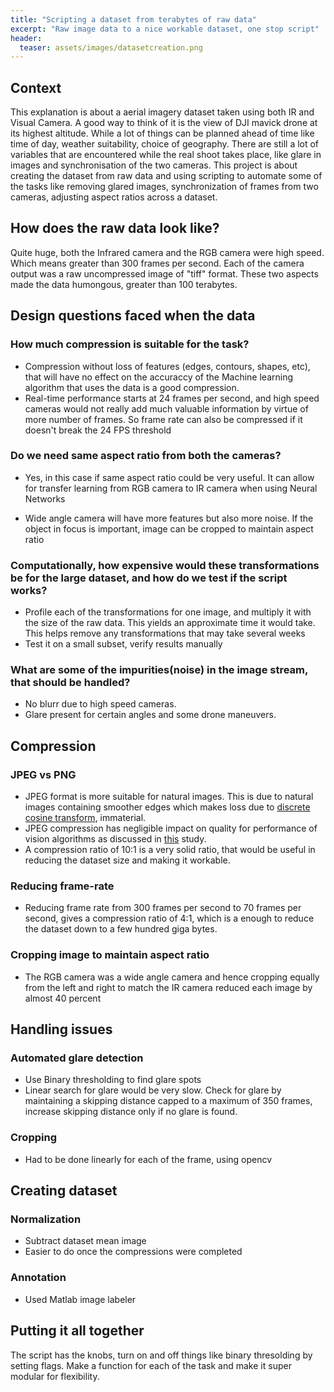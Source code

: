 ```yaml
---
title: "Scripting a dataset from terabytes of raw data"
excerpt: "Raw image data to a nice workable dataset, one stop script"
header:
  teaser: assets/images/datasetcreation.png
---
```


## Context

This explanation is about a aerial imagery dataset taken using both IR and Visual Camera. A good way to think of it is the view of DJI mavick drone at its highest altitude. While a lot of things can be planned ahead of time like time of day, weather suitability, choice of geography. There are still a lot of variables that are encountered while the real shoot takes place, like glare in images and synchronisation of the two cameras. This project is about creating the dataset from raw data and using scripting to automate some of the tasks like removing glared images, synchronization of frames from two cameras, adjusting aspect ratios across a dataset. 

## How does the raw data look like?

Quite huge, both the Infrared camera and the RGB camera were high speed. Which means greater than 300 frames per second. Each of the camera output was a raw uncompressed image of "tiff" format. These two aspects made the data humongous, greater than 100 terabytes.

## Design questions faced when the data

### How much compression is suitable for the task?

* Compression without loss of features (edges, contours, shapes, etc), that will have no effect on the accuraccy of the Machine learning algorithm that uses the data is a good compression.
* Real-time performance starts at 24 frames per second, and high speed cameras would not really add much valuable information by virtue of more number of frames. So frame rate can also be compressed if it doesn't break the 24 FPS threshold

### Do we need same aspect ratio from both the cameras?

* Yes, in this case if same aspect ratio could be very useful. It can allow for transfer learning from RGB camera to IR camera when using Neural Networks

* Wide angle camera will have more features but also more noise. If the object in focus is important, image can be cropped to maintain aspect ratio

### Computationally, how expensive would these transformations be for the large dataset, and how do we test if the script works?

* Profile each of the transformations for one image, and multiply it with the size of the raw data. This yields an approximate time it would take. This helps remove any transformations that may take several weeks
* Test it on a small subset, verify results manually

### What are some of the impurities(noise) in the image stream, that should be handled?

* No blurr due to high speed cameras.
* Glare present for certain angles and some drone maneuvers.

## Compression

### JPEG vs PNG

* JPEG format is more suitable for natural images. This is due to natural images containing smoother edges which makes loss due to [discrete cosine transform](https://en.m.wikipedia.org/wiki/Discrete_cosine_transform), immaterial. 
* JPEG compression has negligible impact on quality for performance of vision algorithms as discussed in [this](https://arxiv.org/abs/1604.04004) study.
* A compression ratio of 10:1 is a very solid ratio, that would be useful in reducing the dataset size and making it workable. 

### Reducing frame-rate

* Reducing frame rate from 300 frames per second to 70 frames per second, gives a compression ratio of 4:1, which is a enough to reduce the dataset down to a few hundred giga bytes.

### Cropping image to maintain aspect ratio

* The RGB camera was a wide angle camera and hence cropping equally from the left and right to match the IR camera reduced each image by almost 40 percent

## Handling issues 

### Automated glare detection

* Use Binary thresholding to find glare spots
* Linear search for glare would be very slow. Check for glare by maintaining a skipping distance capped to a maximum of 350 frames, increase skipping distance only if no glare is found.

### Cropping

* Had to be done linearly for each of the frame, using opencv

## Creating dataset

### Normalization

* Subtract dataset mean image
* Easier to do once the compressions were completed

### Annotation

* Used Matlab image labeler

## Putting it all together

The script has the knobs, turn on and off things like binary thresolding by setting flags. Make a function for each of the task and make it super modular for flexibility. 